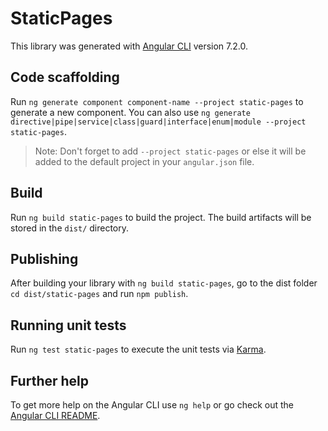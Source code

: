 # StaticPages

This library was generated with [Angular CLI](https://github.com/angular/angular-cli) version 7.2.0.

## Code scaffolding

Run `ng generate component component-name --project static-pages` to generate a new component. You can also use `ng generate directive|pipe|service|class|guard|interface|enum|module --project static-pages`.

> Note: Don't forget to add `--project static-pages` or else it will be added to the default project in your `angular.json` file.

## Build

Run `ng build static-pages` to build the project. The build artifacts will be stored in the `dist/` directory.

## Publishing

After building your library with `ng build static-pages`, go to the dist folder `cd dist/static-pages` and run `npm publish`.

## Running unit tests

Run `ng test static-pages` to execute the unit tests via [Karma](https://karma-runner.github.io).

## Further help

To get more help on the Angular CLI use `ng help` or go check out the [Angular CLI README](https://github.com/angular/angular-cli/blob/master/README.md).
